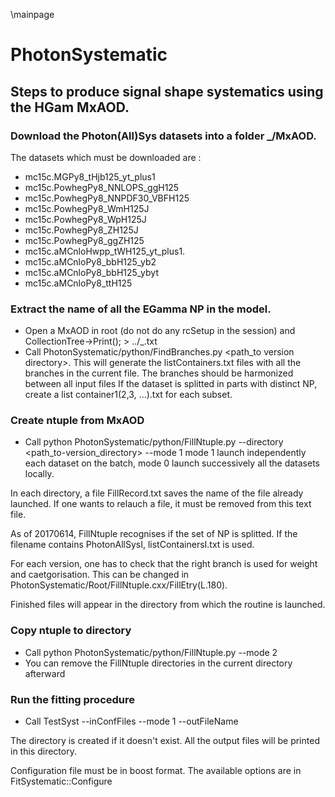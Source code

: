 \mainpage

# PhotonSystematic

## Steps to produce signal shape systematics using the HGam MxAOD. 
### Download the Photon(All)Sys datasets into a folder <prod>_<EGamModel>/MxAOD.
The datasets which must be downloaded are : 
- mc15c.MGPy8_tHjb125_yt_plus1
- mc15c.PowhegPy8_NNLOPS_ggH125
- mc15c.PowhegPy8_NNPDF30_VBFH125
- mc15c.PowhegPy8_WmH125J
- mc15c.PowhegPy8_WpH125J
- mc15c.PowhegPy8_ZH125J
- mc15c.PowhegPy8_ggZH125
- mc15c.aMCnloHwpp_tWH125_yt_plus1.
- mc15c.aMCnloPy8_bbH125_yb2
- mc15c.aMCnloPy8_bbH125_ybyt
- mc15c.aMCnloPy8_ttH125


### Extract the name of all the EGamma NP in the model.
- Open a MxAOD in root (do not do any rcSetup in the session) and CollectionTree->Print(); > ../<version>_<EGamModel>.txt
- Call PhotonSystematic/python/FindBranches.py <path_to version directory>. 
This will generate the listContainers.txt files with all the branches in the current file.
The branches should be harmonized between all input files
If the dataset is splitted in parts with distinct NP, create a list container1(2,3, ...).txt for each subset.


### Create ntuple from MxAOD
- Call python PhotonSystematic/python/FillNtuple.py --directory <path_to-version_directory> --mode 1
mode 1 launch independently each dataset on the batch, mode 0 launch successively all the datasets locally.

In each directory, a file FillRecord.txt saves the name of the file already launched. 
If one wants to relauch a file, it must be removed from this text file.

As of 20170614, FillNtuple recognises if the set of NP is splitted.
If the filename contains PhotonAllSysI, listContainersI.txt is used.

For each version, one has to check that the right branch is used for weight and caetgorisation.
This can be changed in PhotonSystematic/Root/FillNtuple.cxx/FillEtry(L.180).

Finished files will appear in the directory from which the routine is launched.

### Copy ntuple to directory
- Call python PhotonSystematic/python/FillNtuple.py --mode 2
- You can remove the FillNtuple directories in the current directory afterward

### Run the fitting procedure
- Call TestSyst <rootFile> --inConfFiles <configurationFile> --mode 1 --outFileName <outDirectory>

The directory <outDirectory> is created if it doesn't exist. All the output files will be printed in this directory.

Configuration file must be in boost format. The available options are in FitSystematic::Configure
